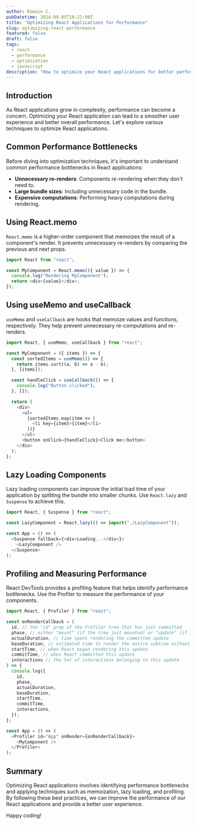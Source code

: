 ```yaml
---
author: Romain C.
pubDatetime: 2024-09-05T18:22:00Z
title: "Optimizing React Applications for Performance"
slug: optimizing-react-performance
featured: false
draft: false
tags:
  - react
  - performance
  - optimization
  - javascript
description: "How to optimize your React applications for better performance"
---
```


## Introduction

As React applications grow in complexity, performance can become a concern. Optimizing your React application can lead to a smoother user experience and better overall performance. Let's explore various techniques to optimize React applications.

## Common Performance Bottlenecks

Before diving into optimization techniques, it's important to understand common performance bottlenecks in React applications:

- **Unnecessary re-renders**: Components re-rendering when they don't need to.
- **Large bundle sizes**: Including unnecessary code in the bundle.
- **Expensive computations**: Performing heavy computations during rendering.

## Using React.memo

`React.memo` is a higher-order component that memoizes the result of a component's render. It prevents unnecessary re-renders by comparing the previous and next props.

```javascript
import React from "react";

const MyComponent = React.memo(({ value }) => {
  console.log("Rendering MyComponent");
  return <div>{value}</div>;
});
```

## Using useMemo and useCallback

`useMemo` and `useCallback` are hooks that memoize values and functions, respectively. They help prevent unnecessary re-computations and re-renders.

```javascript
import React, { useMemo, useCallback } from "react";

const MyComponent = ({ items }) => {
  const sortedItems = useMemo(() => {
    return items.sort((a, b) => a - b);
  }, [items]);

  const handleClick = useCallback(() => {
    console.log("Button clicked");
  }, []);

  return (
    <div>
      <ul>
        {sortedItems.map(item => (
          <li key={item}>{item}</li>
        ))}
      </ul>
      <button onClick={handleClick}>Click me</button>
    </div>
  );
};
```

## Lazy Loading Components

Lazy loading components can improve the initial load time of your application by splitting the bundle into smaller chunks. Use `React.lazy` and `Suspense` to achieve this.

```javascript
import React, { Suspense } from "react";

const LazyComponent = React.lazy(() => import("./LazyComponent"));

const App = () => (
  <Suspense fallback={<div>Loading...</div>}>
    <LazyComponent />
  </Suspense>
);
```

## Profiling and Measuring Performance

React DevTools provides a profiling feature that helps identify performance bottlenecks. Use the Profiler to measure the performance of your components.

```javascript
import React, { Profiler } from "react";

const onRenderCallback = (
  id, // the "id" prop of the Profiler tree that has just committed
  phase, // either "mount" (if the tree just mounted) or "update" (if it re-rendered)
  actualDuration, // time spent rendering the committed update
  baseDuration, // estimated time to render the entire subtree without memoization
  startTime, // when React began rendering this update
  commitTime, // when React committed this update
  interactions // the Set of interactions belonging to this update
) => {
  console.log({
    id,
    phase,
    actualDuration,
    baseDuration,
    startTime,
    commitTime,
    interactions,
  });
};

const App = () => (
  <Profiler id="App" onRender={onRenderCallback}>
    <MyComponent />
  </Profiler>
);
```

## Summary

Optimizing React applications involves identifying performance bottlenecks and applying techniques such as memoization, lazy loading, and profiling. By following these best practices, we can improve the performance of our React applications and provide a better user experience.

Happy coding!

